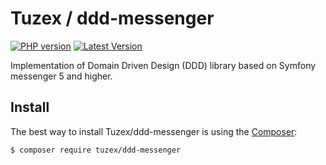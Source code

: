 # Tuzex / ddd-messenger

[![PHP version](https://img.shields.io/packagist/php-v/tuzex/ddd-messenger?style=flat-square)](http://php.net)
[![Latest Version](https://img.shields.io/packagist/v/tuzex/ddd-messenger?style=flat-square)](https://packagist.org/packages/tuzex/ddd-messenger)

Implementation of Domain Driven Design (DDD) library based on Symfony messenger 5 and higher.

Install
------------

The best way to install Tuzex/ddd-messenger is using the [Composer](http://getcomposer.org/):

```sh
$ composer require tuzex/ddd-messenger
```
